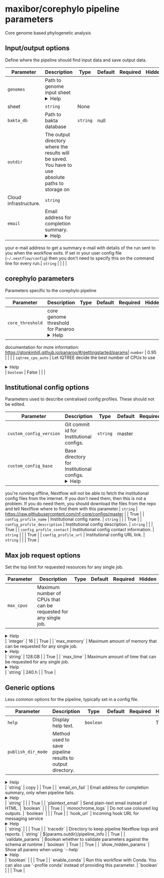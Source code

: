 # maxibor/corephylo pipeline parameters

Core genome based phylogenetic analysis

## Input/output options

Define where the pipeline should find input data and save output data.

| Parameter | Description | Type | Default | Required | Hidden |
|-----------|-----------|-----------|-----------|-----------|-----------|
| `genomes` | Path to genome input sheet <details><summary>Help</summary><small>Path to genome sample 
sheet</small></details>| `string` | None |  |  |
| `bakta_db` | Path to bakta database | `string` | null |  |  |
| `outdir` | The output directory where the results will be saved. You have to use absolute paths to storage on 
Cloud infrastructure. | `string` |  |  |  |
| `email` | Email address for completion summary. <details><summary>Help</summary><small>Set this parameter to 
your e-mail address to get a summary e-mail with details of the run sent to you when the workflow exits. If set in
your user config file (`~/.nextflow/config`) then you don't need to specify this on the command line for every 
run.</small></details>| `string` |  |  |  |

## corephylo parameters

Parameters specific to the corephylo pipeline

| Parameter | Description | Type | Default | Required | Hidden |
|-----------|-----------|-----------|-----------|-----------|-----------|
| `core_threshold` | core genome threshold for Panaroo <details><summary>Help</summary><small>See panaroo 
documentation for more information: 
https://gtonkinhill.github.io/panaroo/#/gettingstarted/params</small></details>| `number` | 0.95 |  |  |
| `iqtree_cpu_auto` | Let IQTREE decide the best number of CPUs to use <details><summary>Help</summary><small>See 
IQTREE documentation for more information: 
http://www.iqtree.org/doc/Frequently-Asked-Questions#what-is-the-good-number-of-cpu-cores-to-use</small></details>
| `boolean` | False |  |  |

## Institutional config options

Parameters used to describe centralised config profiles. These should not be edited.

| Parameter | Description | Type | Default | Required | Hidden |
|-----------|-----------|-----------|-----------|-----------|-----------|
| `custom_config_version` | Git commit id for Institutional configs. | `string` | master |  | True |
| `custom_config_base` | Base directory for Institutional configs. <details><summary>Help</summary><small>If 
you're running offline, Nextflow will not be able to fetch the institutional config files from the internet. If 
you don't need them, then this is not a problem. If you do need them, you should download the files from the repo 
and tell Nextflow where to find them with this parameter.</small></details>| `string` | 
https://raw.githubusercontent.com/nf-core/configs/master |  | True |
| `config_profile_name` | Institutional config name. | `string` |  |  | True |
| `config_profile_description` | Institutional config description. | `string` |  |  | True |
| `config_profile_contact` | Institutional config contact information. | `string` |  |  | True |
| `config_profile_url` | Institutional config URL link. | `string` |  |  | True |

## Max job request options

Set the top limit for requested resources for any single job.

| Parameter | Description | Type | Default | Required | Hidden |
|-----------|-----------|-----------|-----------|-----------|-----------|
| `max_cpus` | Maximum number of CPUs that can be requested for any single job. 
<details><summary>Help</summary><small>Use to set an upper-limit for the CPU requirement for each process. Should 
be an integer e.g. `--max_cpus 1`</small></details>| `integer` | 16 |  | True |
| `max_memory` | Maximum amount of memory that can be requested for any single job. 
<details><summary>Help</summary><small>Use to set an upper-limit for the memory requirement for each process. 
Should be a string in the format integer-unit e.g. `--max_memory '8.GB'`</small></details>| `string` | 128.GB |  |
True |
| `max_time` | Maximum amount of time that can be requested for any single job. 
<details><summary>Help</summary><small>Use to set an upper-limit for the time requirement for each process. Should
be a string in the format integer-unit e.g. `--max_time '2.h'`</small></details>| `string` | 240.h |  | True |

## Generic options

Less common options for the pipeline, typically set in a config file.

| Parameter | Description | Type | Default | Required | Hidden |
|-----------|-----------|-----------|-----------|-----------|-----------|
| `help` | Display help text. | `boolean` |  |  | True |
| `publish_dir_mode` | Method used to save pipeline results to output directory. 
<details><summary>Help</summary><small>The Nextflow `publishDir` option specifies which intermediate files should 
be saved to the output directory. This option tells the pipeline what method should be used to move these files. 
See [Nextflow docs](https://www.nextflow.io/docs/latest/process.html#publishdir) for details.</small></details>| 
`string` | copy |  | True |
| `email_on_fail` | Email address for completion summary, only when pipeline fails. 
<details><summary>Help</summary><small>An email address to send a summary email to when the pipeline is completed 
- ONLY sent if the pipeline does not exit successfully.</small></details>| `string` |  |  | True |
| `plaintext_email` | Send plain-text email instead of HTML. | `boolean` |  |  | True |
| `monochrome_logs` | Do not use coloured log outputs. | `boolean` |  |  | True |
| `hook_url` | Incoming hook URL for messaging service <details><summary>Help</summary><small>Incoming hook URL 
for messaging service. Currently, only MS Teams is supported.</small></details>| `string` |  |  | True |
| `tracedir` | Directory to keep pipeline Nextflow logs and reports. | `string` | ${params.outdir}/pipeline_info |
| True |
| `validate_params` | Boolean whether to validate parameters against the schema at runtime | `boolean` | True |  |
True |
| `show_hidden_params` | Show all params when using `--help` <details><summary>Help</summary><small>By default, 
parameters set as _hidden_ in the schema are not shown on the command line when a user runs with `--help`. 
Specifying this option will tell the pipeline to show all parameters.</small></details>| `boolean` |  |  | True |
| `enable_conda` | Run this workflow with Conda. You can also use '-profile conda' instead of providing this 
parameter. | `boolean` |  |  | True |


